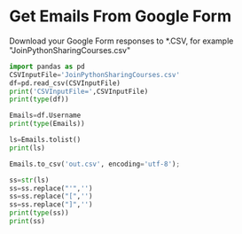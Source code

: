 # Get Emails From Google Form

Download your Google Form responses to \*.CSV, for example "JoinPythonSharingCourses.csv"

```py
import pandas as pd
CSVInputFile='JoinPythonSharingCourses.csv'
df=pd.read_csv(CSVInputFile)
print('CSVInputFile=',CSVInputFile)
print(type(df))

Emails=df.Username
print(type(Emails))

ls=Emails.tolist()
print(ls)

Emails.to_csv('out.csv', encoding='utf-8');

ss=str(ls)
ss=ss.replace("'",'')
ss=ss.replace("[",'')
ss=ss.replace("]",'')
print(type(ss))
print(ss)
```





